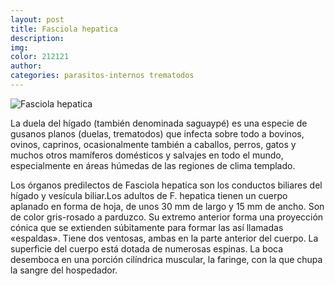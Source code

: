 ```yaml
---
layout: post
title: Fasciola hepatica
description:
img:
color: 212121
author:
categories: parasitos-internos trematodos
---
```

![Fasciola hepatica]({{site.baseurl}}/images/image22.png)

La duela del hígado (también denominada saguaypé) es una especie de gusanos planos (duelas, trematodos) que infecta sobre todo a bovinos, ovinos, caprinos, ocasionalmente también a caballos, perros, gatos y muchos otros mamíferos domésticos y salvajes en todo el mundo, especialmente en áreas húmedas de las regiones de clima templado.

Los órganos predilectos de Fasciola hepatica son los conductos biliares del hígado y vesícula biliar.Los adultos de F. hepatica tienen un cuerpo aplanado en forma de hoja, de unos 30 mm de largo y 15 mm de ancho. Son de color gris-rosado a parduzco. Su extremo anterior forma una proyección cónica que se extienden súbitamente para formar las así llamadas «espaldas». Tiene dos ventosas, ambas en la parte anterior del cuerpo. La superficie del cuerpo está dotada de numerosas espinas. La boca desemboca en una porción cilíndrica muscular, la faringe, con la que chupa la sangre del hospedador.

